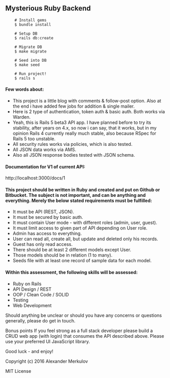 ## Mysterious Ruby Backend

        # Install gems
        $ bundle install

        # Setup DB
        $ rails db:create

        # Migrate DB
        $ make migrate

        # Seed into DB
        $ make seed
        
        # Run project!
        $ rails s     
           
           

#### Few words about:
- This project is a little blog with comments & follow-post option.
  Also at the end i have added few jobs for addition & single mailer.
- Here is 2 type of authentication, token auth & basic auth. 
  Both works via Warden.
- Yeah, this is Rails 5 beta3 API app. I have planned before to try its stability, 
  after years on 4.x, so now i can say, that it works, 
  but in my opinion Rails 4 currently really much stable, 
  also because RSpec for Rails 5 too unstable.   
- All security rules works via policies, which is also tested.
- All JSON data works via AMS.
- Also all JSON response bodies tested with JSON schema.
           
#### Documentation for V1 of current API:
http://localhost:3000/docs/1        

#### This project should be written in Ruby and created and put on Github or Bitbucket. The subject is not important, and can be anything and everything. Merely the below stated requirements must be fulfilled:

- It must be API (REST, JSON).
- It must be secured by basic auth.
- It must contain User mode - with different roles (admin, user, guest).
- It must limit access to given part of API depending on User role.
- Admin has access to everything.
- User can read all, create all, but update and deleted only his records.
- Guest has only read access.
- There should be at least 2 different models except User.
- Those models should be in relation (1 to many).
- Seeds file with at least one record of sample data for each model.

#### Within this assessment, the following skills will be assessed:

- Ruby on Rails
- API Design / REST
- OOP / Clean Code / SOLID
- Testing
- Web Development

Should anything be unclear or should you have any concerns or questions generally, please do get in touch.

Bonus points
If you feel strong as a full stack developer please build a CRUD web app (with login) that consumes the API described above. Please use your preferred UI JavaScript library.

Good luck - and enjoy!

Copyright (c) 2016 Alexander Merkulov

MIT License
